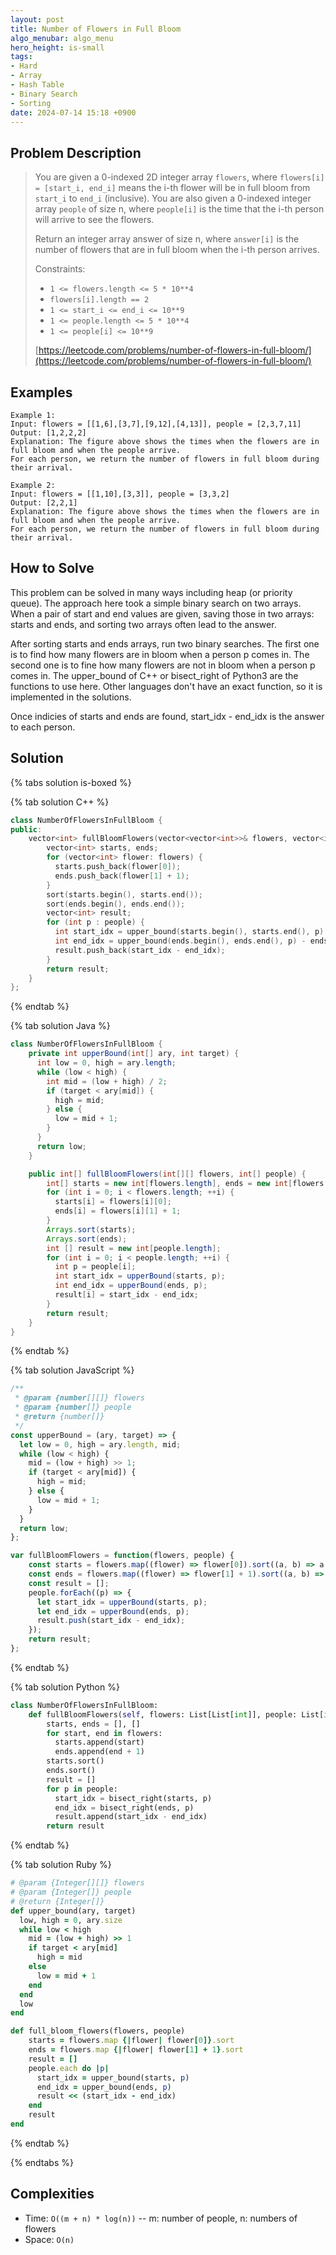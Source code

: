```yaml
---
layout: post
title: Number of Flowers in Full Bloom
algo_menubar: algo_menu
hero_height: is-small
tags:
- Hard
- Array
- Hash Table
- Binary Search
- Sorting
date: 2024-07-14 15:18 +0900
---
```

## Problem Description
> You are given a 0-indexed 2D integer array `flowers`, where `flowers[i] = [start_i, end_i]` means the i-th flower
> will be in full bloom from `start_i` to `end_i` (inclusive). You are also given a 0-indexed integer array `people`
> of size n, where `people[i]` is the time that the i-th person will arrive to see the flowers.
>
> Return an integer array answer of size n, where `answer[i]` is the number of flowers that are in full bloom when
> the i-th person arrives.
>
> Constraints:
> - `1 <= flowers.length <= 5 * 10**4`
> - `flowers[i].length == 2`
> - `1 <= start_i <= end_i <= 10**9`
> - `1 <= people.length <= 5 * 10**4`
> - `1 <= people[i] <= 10**9`
> 
> [https://leetcode.com/problems/number-of-flowers-in-full-bloom/](https://leetcode.com/problems/number-of-flowers-in-full-bloom/)

## Examples
```
Example 1:
Input: flowers = [[1,6],[3,7],[9,12],[4,13]], people = [2,3,7,11]
Output: [1,2,2,2]
Explanation: The figure above shows the times when the flowers are in full bloom and when the people arrive.
For each person, we return the number of flowers in full bloom during their arrival.
```

```
Example 2:
Input: flowers = [[1,10],[3,3]], people = [3,3,2]
Output: [2,2,1]
Explanation: The figure above shows the times when the flowers are in full bloom and when the people arrive.
For each person, we return the number of flowers in full bloom during their arrival.
```

## How to Solve

This problem can be solved in many ways including heap (or priority queue).
The approach here took a simple binary search on two arrays.
When a pair of start and end values are given, saving those in two arrays: starts and ends, and sorting two arrays
often lead to the answer.

After sorting starts and ends arrays, run two binary searches.
The first one is to find how many flowers are in bloom when a person p comes in.
The second one is to fine how many flowers are not in bloom when a person p comes in.
The upper_bound of C++ or bisect_right of Python3 are the functions to use here.
Other languages don't have an exact function, so it is implemented in the solutions.

Once indicies of starts and ends are found, start_idx - end_idx is the answer to each person.

## Solution

{% tabs solution is-boxed %}

{% tab solution C++ %}
```cpp
class NumberOfFlowersInFullBloom {
public:
    vector<int> fullBloomFlowers(vector<vector<int>>& flowers, vector<int>& people) {
        vector<int> starts, ends;
        for (vector<int> flower: flowers) {
          starts.push_back(flower[0]);
          ends.push_back(flower[1] + 1);
        }
        sort(starts.begin(), starts.end());
        sort(ends.begin(), ends.end());
        vector<int> result;
        for (int p : people) {
          int start_idx = upper_bound(starts.begin(), starts.end(), p) - starts.begin();
          int end_idx = upper_bound(ends.begin(), ends.end(), p) - ends.begin();
          result.push_back(start_idx - end_idx);
        }
        return result;
    }
};
```
{% endtab %}

{% tab solution Java %}
```java
class NumberOfFlowersInFullBloom {
    private int upperBound(int[] ary, int target) {
      int low = 0, high = ary.length;
      while (low < high) {
        int mid = (low + high) / 2;
        if (target < ary[mid]) {
          high = mid;
        } else {
          low = mid + 1;
        }
      }
      return low;
    }

    public int[] fullBloomFlowers(int[][] flowers, int[] people) {
        int[] starts = new int[flowers.length], ends = new int[flowers.length];
        for (int i = 0; i < flowers.length; ++i) {
          starts[i] = flowers[i][0];
          ends[i] = flowers[i][1] + 1;
        }
        Arrays.sort(starts);
        Arrays.sort(ends);
        int [] result = new int[people.length];
        for (int i = 0; i < people.length; ++i) {
          int p = people[i];
          int start_idx = upperBound(starts, p);
          int end_idx = upperBound(ends, p);
          result[i] = start_idx - end_idx;
        }
        return result;
    }
}
```
{% endtab %}

{% tab solution JavaScript %}
```js
/**
 * @param {number[][]} flowers
 * @param {number[]} people
 * @return {number[]}
 */
const upperBound = (ary, target) => {
  let low = 0, high = ary.length, mid;
  while (low < high) {
    mid = (low + high) >> 1;
    if (target < ary[mid]) {
      high = mid;
    } else {
      low = mid + 1;
    }
  }
  return low;
};

var fullBloomFlowers = function(flowers, people) {
    const starts = flowers.map((flower) => flower[0]).sort((a, b) => a - b);
    const ends = flowers.map((flower) => flower[1] + 1).sort((a, b) => a - b);
    const result = [];
    people.forEach((p) => {
      let start_idx = upperBound(starts, p);
      let end_idx = upperBound(ends, p);
      result.push(start_idx - end_idx);
    });
    return result;
};
```
{% endtab %}

{% tab solution Python %}
```python
class NumberOfFlowersInFullBloom:
    def fullBloomFlowers(self, flowers: List[List[int]], people: List[int]) -> List[int]:
        starts, ends = [], []
        for start, end in flowers:
          starts.append(start)
          ends.append(end + 1)
        starts.sort()
        ends.sort()
        result = []
        for p in people:
          start_idx = bisect_right(starts, p)
          end_idx = bisect_right(ends, p)
          result.append(start_idx - end_idx)
        return result
```
{% endtab %}

{% tab solution Ruby %}
```ruby
# @param {Integer[][]} flowers
# @param {Integer[]} people
# @return {Integer[]}
def upper_bound(ary, target)
  low, high = 0, ary.size
  while low < high
    mid = (low + high) >> 1
    if target < ary[mid]
      high = mid
    else
      low = mid + 1
    end
  end
  low
end

def full_bloom_flowers(flowers, people)
    starts = flowers.map {|flower| flower[0]}.sort
    ends = flowers.map {|flower| flower[1] + 1}.sort
    result = []
    people.each do |p|
      start_idx = upper_bound(starts, p)
      end_idx = upper_bound(ends, p)
      result << (start_idx - end_idx)
    end
    result
end
```
{% endtab %}

{% endtabs %}



## Complexities
- Time: `O((m + n) * log(n))` -- m: number of people, n: numbers of flowers
- Space: `O(n)`
